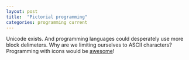 ```yaml
---
layout: post
title:  "Pictorial programming"
categories: programming current
---
```


Unicode exists. And programming languages could desperately use more block delimeters. Why are we limiting ourselves to ASCII characters? Programming with icons would be [awesome](http://fortawesome.github.io/Font-Awesome/icons/)!